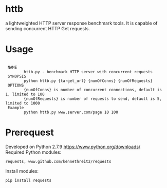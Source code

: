# httb
a lightweighted HTTP server response benchmark tools. It is capable of sending concurrent HTTP Get requests.<br />

# Usage
 <pre><code>
 NAME
        httb.py - benchmark HTTP server with concurrent requests
 SYNOPSIS
        python httb.py {target_url} {numOfConns} {numOfRequests}
 OPTIONS
        {numOfConns} is number of concurrent connections, default is 1, limited to 100
        {numOfRequests} is number of requests to send, default is 5, limited to 1000
 Example
        python httb.py www.server.com/page 10 100</code></pre>

# Prerequest
Developed on Python 2.7.9 https://www.python.org/downloads/<br />
Required Python modules:<br />
<pre><code>requests, www.github.com/kennethreitz/requests</code></pre>
Install modules:<br />
  <pre><code>pip install requests</code></pre><br />

